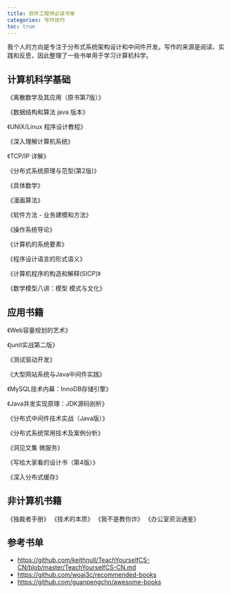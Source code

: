```yaml
---
title: 软件工程师必读书单
categories: 写作技巧
toc: true
---
```




我个人的方向是专注于分布式系统架构设计和中间件开发。写作的来源是阅读、实践和反思，因此整理了一些书单用于学习计算机科学。



## 计算机科学基础

《离散数学及其应用（原书第7版）》

《数据结构和算法 java 版本》

《UNIX/Linux 程序设计教程》

《深入理解计算机系统》

《TCP/IP 详解》

《分布式系统原理与范型(第2版)》

《具体数学》

《漫画算法》

《软件方法 - 业务建模和方法》

《操作系统导论》

《计算机的系统要素》

《程序设计语言的形式语义》

《计算机程序的构造和解释(SICP)》

《数学模型八讲：模型 模式与文化》



## 应用书籍

《Web容量规划的艺术》

《junit实战第二版》

《测试驱动开发》

《大型网站系统与Java中间件实践》

《MySQL技术内幕：InnoDB存储引擎》

《Java并发实现原理：JDK源码剖析》

《分布式中间件技术实战（Java版）》

《分布式系统常用技术及案例分析》

《洞见文集 微服务》

《写给大家看的设计书（第4版）》

《深入分布式缓存》

## 非计算机书籍

《独裁者手册》
《技术的本质》
《我不是教你诈》
《办公室资治通鉴》


## 参考书单

- https://github.com/keithnull/TeachYourselfCS-CN/blob/master/TeachYourselfCS-CN.md
- https://github.com/woai3c/recommended-books
- https://github.com/guanpengchn/awesome-books

